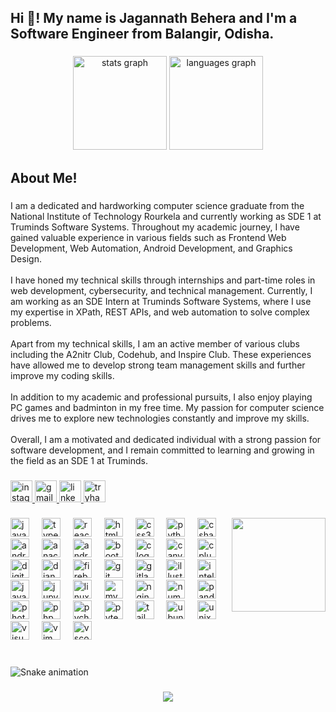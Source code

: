 <h2 align="left">Hi 👋! My name is Jagannath Behera and I'm a Software Engineer from  Balangir, Odisha.</h2>

###

<div align="center">
  <img src="https://github-readme-stats.vercel.app/api?username=jagannathbehera312&hide_title=false&hide_rank=false&show_icons=true&include_all_commits=true&count_private=true&disable_animations=false&theme=dracula&locale=en&hide_border=false" height="150" alt="stats graph"  />
  <img src="https://github-readme-stats.vercel.app/api/top-langs?username=jagannathbehera312&locale=en&hide_title=false&layout=compact&card_width=320&langs_count=5&theme=dracula&hide_border=false" height="150" alt="languages graph"  />
</div>

###

<h2 align="left">About Me!</h2>

###

<p align="left">I am a dedicated and hardworking computer science graduate from the National Institute of Technology Rourkela and currently working as SDE 1 at Truminds Software Systems. Throughout my academic journey, I have gained valuable experience in various fields such as Frontend Web Development, Web Automation, Android Development, and Graphics Design.<br><br>I have honed my technical skills through internships and part-time roles in web development, cybersecurity, and technical management. Currently, I am working as an SDE Intern at Truminds Software Systems, where I use my expertise in XPath, REST APIs, and web automation to solve complex problems.<br><br>Apart from my technical skills, I am an active member of various clubs including the A2nitr Club, Codehub, and Inspire Club. These experiences have allowed me to develop strong team management skills and further improve my coding skills.<br><br>In addition to my academic and professional pursuits, I also enjoy playing PC games and badminton in my free time. My passion for computer science drives me to explore new technologies constantly and improve my skills.<br><br>Overall, I am a motivated and dedicated individual with a strong passion for software development, and I remain committed to learning and growing in the field as an SDE 1 at Truminds.</p>

###

<div align="left">
  <a href="https://www.instagram.com/jagannathbehera13/" target="_blank">
    <img src="https://img.shields.io/static/v1?message=Instagram&logo=instagram&label=&color=E4405F&logoColor=white&labelColor=&style=for-the-badge" height="35" alt="instagram logo"  />
  </a>
  <a href="jagannathbehera312@.com" target="_blank">
    <img src="https://img.shields.io/static/v1?message=Gmail&logo=gmail&label=&color=D14836&logoColor=white&labelColor=&style=for-the-badge" height="35" alt="gmail logo"  />
  </a>
  <a href="https://in.linkedin.com/in/jagannath-behera-5b4042196" target="_blank">
    <img src="https://img.shields.io/static/v1?message=LinkedIn&logo=linkedin&label=&color=0077B5&logoColor=white&labelColor=&style=for-the-badge" height="35" alt="linkedin logo"  />
  </a>
  <a href="https://tryhackme.com/p/JagannathBehera3" target="_blank">
    <img src="https://img.shields.io/static/v1?message=TryHackMe&logo=tryhackme&label=&color=88cc14&logoColor=white&labelColor=&style=for-the-badge" height="35" alt="tryhackme logo"  />
  </a>
</div>

###

<img align="right" height="150" src="https://lh3.googleusercontent.com/fife/ALs6j_FP3yChnUl-jIXXgfM3bbV7EpLMU-Hjh-0dtYyJywa9F2beDKbBkkoZN0-5LoYIaN5fRKn5q4rRylH4V887yJUSH19VJyCmyU4Px2GPH4A7v3hSMUngh9msOjDBSNNcVYFxPRHkVkbKiuFim5UieSe8bEujTK5HNSO69RmRmwh-AR139zy1kfk_XZ2fAINi-0dy4nviix145H2zrf995XbGsDH_IedwTDPheUnxyOiPxBPyS1yFJrTNBUuBWp761ipPg-ltNF63-W8W65nvwnVwfOpJYmCf9d1PDxMYPEiKounvX0oG2B7V6MkK9KjNk-sUeE4c4TAJF8P25vth7DJhOm7dY4Wtd_EaM_UCBQWG4kCzhvGvQD1Ux4-OXG8sQFOPBVtng7LM4uKF1Ba8m_oocqKwJXwLvq6rFb5GIK4eFOBa3eMsDETU4vW8VG807kkI_EUVnBtn_Ze3s0WQvatI7SJ8w7YuQ6hs1IzLxZjfTwOr3gmC1NLoYP7at-8JIb6BjxS5ONW3BZNmJKjigHIwx8zBPzypQFYgsggYhPSOQnTIAeBRJ78ezHM9jWIFYzxZEFyJAbFt6vZAjbk1KixUf9cSVGiXKELTs5oaVX2Q8HxGtbyUyQ6B08IVXl795aS46kdhyLj7DPL2ygKqv2IU_JgvydBRqHh9vVyHwYpwTmB0M7YPqb4QC1Qlvzh0xZa7PibWqYO0Xb3zGy7yUciCh4UFmk1R-B3tMoOJCsuqCVskWKoHCqvKi-Ix8X6j-vlGv2GVpmjoq4VG2MB41p6jZTKcVu9jNOQr22RJWmIRVgsJPI8UapWmm1TAunR3iF0Y7l1JgC22SgjNdtotVlDMMU4UD3KJI6VlWzB9r3-Tb1JJRC_wLVoDjOSUZ0wol9HcxzIxdaZoebleXOg9QAlw-P6tNjKDo2rUG5KewNmXqPcvGy5WAPajgZtz3JJuUgA44_UCOkKIKD6OEK6yR_wK0Wh5Pg1imQpuSi6uA375d3633icQXyE-HJZ-zXyKX0_RUunf0G5ln5ARZGEpUTTNcRtqAM5AW4O_BwDUqVbeN-RJQJrQS8bwA0PSmc9vkVy5oDYxpIaGpGMivQwrIwr-wekN8odI_Uq4jy6D5Cn7NkXoAlMmJV8MFJMhXyP0DwsSzxB9uinLE6EIBA6pedSS7DfggMIah2uxB45ODiTM13Is3P4OAHoPUZlTfWQHOQsH1JQGkq-w_GRcDHRj5r47CAVc4hmKnK9C_aRsmY_-PWqGgAm8oNh7lolcbCFsuUnXFtdbfZX4S-YiW_8nI0o0Jn6YZ1Le_I_Xapcemep0bL4BI86sKzXEEKZ6D1l57evW8pJAga3FSydut7US5qd0wVOTEP09s6WMJpI-8HRsD-icjpLLU6VJl_UeVi_TGDADSPJhuyNyyu4_FD-gbfSrvLPZpyRi-l53pNewPJAxTdaN3uudN_7F9G5iUKifRyD0ik_o2xPazJhl9WHW8HSvYDYhigo7_XvuO-qt2j1HIWA_Fal2f-UjB--k5vCC7zox4UMKtES3fkQ-PWzu_GANztccK01e8tgJIJ9GWviGym-LqYhtr8FQrYyr6YPcIIoKcR-8xY1RPxrs5yh-GYG3UibdnUJLHRn7kp4vMmQ0Hw=w1920-h878"  />

###

<div align="left">
  <img src="https://cdn.jsdelivr.net/gh/devicons/devicon/icons/javascript/javascript-original.svg" height="30" alt="javascript logo"  />
  <img width="12" />
  <img src="https://cdn.jsdelivr.net/gh/devicons/devicon/icons/typescript/typescript-original.svg" height="30" alt="typescript logo"  />
  <img width="12" />
  <img src="https://cdn.jsdelivr.net/gh/devicons/devicon/icons/react/react-original.svg" height="30" alt="react logo"  />
  <img width="12" />
  <img src="https://cdn.jsdelivr.net/gh/devicons/devicon/icons/html5/html5-original.svg" height="30" alt="html5 logo"  />
  <img width="12" />
  <img src="https://cdn.jsdelivr.net/gh/devicons/devicon/icons/css3/css3-original.svg" height="30" alt="css3 logo"  />
  <img width="12" />
  <img src="https://cdn.jsdelivr.net/gh/devicons/devicon/icons/python/python-original.svg" height="30" alt="python logo"  />
  <img width="12" />
  <img src="https://cdn.jsdelivr.net/gh/devicons/devicon/icons/csharp/csharp-original.svg" height="30" alt="csharp logo"  />
  <img width="12" />
  <img src="https://cdn.jsdelivr.net/gh/devicons/devicon/icons/android/android-original.svg" height="30" alt="android logo"  />
  <img width="12" />
  <img src="https://cdn.jsdelivr.net/gh/devicons/devicon/icons/anaconda/anaconda-original.svg" height="30" alt="anaconda logo"  />
  <img width="12" />
  <img src="https://cdn.jsdelivr.net/gh/devicons/devicon/icons/androidstudio/androidstudio-original.svg" height="30" alt="androidstudio logo"  />
  <img width="12" />
  <img src="https://cdn.jsdelivr.net/gh/devicons/devicon/icons/bootstrap/bootstrap-original.svg" height="30" alt="bootstrap logo"  />
  <img width="12" />
  <img src="https://cdn.jsdelivr.net/gh/devicons/devicon/icons/c/c-original.svg" height="30" alt="c logo"  />
  <img width="12" />
  <img src="https://cdn.jsdelivr.net/gh/devicons/devicon/icons/canva/canva-original.svg" height="30" alt="canva logo"  />
  <img width="12" />
  <img src="https://cdn.jsdelivr.net/gh/devicons/devicon/icons/cplusplus/cplusplus-original.svg" height="30" alt="cplusplus logo"  />
  <img width="12" />
  <img src="https://cdn.jsdelivr.net/gh/devicons/devicon/icons/digitalocean/digitalocean-original.svg" height="30" alt="digitalocean logo"  />
  <img width="12" />
  <img src="https://cdn.jsdelivr.net/gh/devicons/devicon/icons/django/django-plain.svg" height="30" alt="django logo"  />
  <img width="12" />
  <img src="https://cdn.jsdelivr.net/gh/devicons/devicon/icons/firebase/firebase-plain.svg" height="30" alt="firebase logo"  />
  <img width="12" />
  <img src="https://cdn.jsdelivr.net/gh/devicons/devicon/icons/git/git-original.svg" height="30" alt="git logo"  />
  <img width="12" />
  <img src="https://cdn.jsdelivr.net/gh/devicons/devicon/icons/gitlab/gitlab-original.svg" height="30" alt="gitlab logo"  />
  <img width="12" />
  <img src="https://cdn.jsdelivr.net/gh/devicons/devicon/icons/illustrator/illustrator-plain.svg" height="30" alt="illustrator logo"  />
  <img width="12" />
  <img src="https://cdn.jsdelivr.net/gh/devicons/devicon/icons/intellij/intellij-original.svg" height="30" alt="intellij logo"  />
  <img width="12" />
  <img src="https://cdn.jsdelivr.net/gh/devicons/devicon/icons/java/java-original.svg" height="30" alt="java logo"  />
  <img width="12" />
  <img src="https://cdn.jsdelivr.net/gh/devicons/devicon/icons/jupyter/jupyter-original.svg" height="30" alt="jupyter logo"  />
  <img width="12" />
  <img src="https://cdn.jsdelivr.net/gh/devicons/devicon/icons/linux/linux-original.svg" height="30" alt="linux logo"  />
  <img width="12" />
  <img src="https://cdn.jsdelivr.net/gh/devicons/devicon/icons/mysql/mysql-original.svg" height="30" alt="mysql logo"  />
  <img width="12" />
  <img src="https://cdn.jsdelivr.net/gh/devicons/devicon/icons/nginx/nginx-original.svg" height="30" alt="nginx logo"  />
  <img width="12" />
  <img src="https://cdn.jsdelivr.net/gh/devicons/devicon/icons/numpy/numpy-original.svg" height="30" alt="numpy logo"  />
  <img width="12" />
  <img src="https://cdn.jsdelivr.net/gh/devicons/devicon/icons/pandas/pandas-original.svg" height="30" alt="pandas logo"  />
  <img width="12" />
  <img src="https://cdn.jsdelivr.net/gh/devicons/devicon/icons/photoshop/photoshop-plain.svg" height="30" alt="photoshop logo"  />
  <img width="12" />
  <img src="https://cdn.jsdelivr.net/gh/devicons/devicon/icons/php/php-original.svg" height="30" alt="php logo"  />
  <img width="12" />
  <img src="https://cdn.jsdelivr.net/gh/devicons/devicon/icons/pycharm/pycharm-original.svg" height="30" alt="pycharm logo"  />
  <img width="12" />
  <img src="https://cdn.jsdelivr.net/gh/devicons/devicon/icons/pytest/pytest-original.svg" height="30" alt="pytest logo"  />
  <img width="12" />
  <img src="https://cdn.jsdelivr.net/gh/devicons/devicon/icons/tailwindcss/tailwindcss-original-wordmark.svg" height="30" alt="tailwindcss logo"  />
  <img width="12" />
  <img src="https://cdn.jsdelivr.net/gh/devicons/devicon/icons/ubuntu/ubuntu-plain.svg" height="30" alt="ubuntu logo"  />
  <img width="12" />
  <img src="https://cdn.jsdelivr.net/gh/devicons/devicon/icons/unix/unix-original.svg" height="30" alt="unix logo"  />
  <img width="12" />
  <img src="https://cdn.jsdelivr.net/gh/devicons/devicon/icons/visualstudio/visualstudio-plain.svg" height="30" alt="visualstudio logo"  />
  <img width="12" />
  <img src="https://cdn.jsdelivr.net/gh/devicons/devicon/icons/vim/vim-original.svg" height="30" alt="vim logo"  />
  <img width="12" />
  <img src="https://cdn.jsdelivr.net/gh/devicons/devicon/icons/vscode/vscode-original.svg" height="30" alt="vscode logo"  />
</div>

###

<br clear="both">

<img src="https://raw.githubusercontent.com/jagannathbehera312/jagannathbehera312/output/snake.svg" alt="Snake animation" />

###

<div align="center">
  <img src="https://profile-counter.glitch.me/jagannathbehera312/count.svg?"  />
</div>

###
